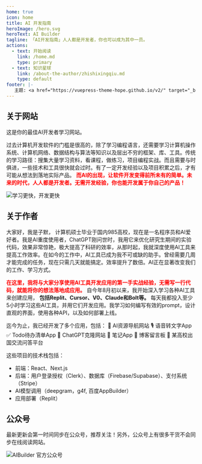 ```yaml
---
home: true
icon: home
title: AI 开发指南
heroImage: /hero.svg
heroText: AI Builder
tagline: 「AI开发指南」人人都是开发者，你也可以成为其中一员。
actions:
  - text: 开始阅读
    link: /home.md
    type: primary
  - text: 知识星球
    link: /about-the-author/zhishixingqiu.md
    type: default
footer: |-
   主题: <a href="https://vuepress-theme-hope.github.io/v2/" target="_blank">VuePress Theme Hope</a>
---
```


## 关于网站

这是你的最佳AI开发者学习网站。

过去计算机开发软件的门槛是很高的，除了学习编程语言，还需要学习计算机操作系统、计算机网络、数据结构与算法等知识以及层出不穷的框架、库、工具。传统的学习路径：搜集大量学习资料，看课程，做练习，项目编程实战。而且需要与时俱进，一些技术和工具很快就会过时。有了一定开发经验以及项目积累之后，才有可能从想法到落地实际产品。
**<font color="red">而AI的出现，让软件开发变得前所未有的简单。未来的时代，人人都是开发者。无需开发经验，你也能开发属于你自己的产品！</font>**


![学习更快，开发更快](/learn-build-faster-svg.svg)
## 关于作者
大家好，我是子默， 计算机硕士毕业于国内985高校，现在是一名程序员和AI爱好者。我是AI重度使用者，ChatGPT刚问世时，我用它来优化研究生期间的实验代码，效果非常惊艳，极大提高了科研的效率，从那时起，我就深度使用AI工具来提高工作效率。在如今的工作中，AI工具已成为我不可或缺的助手。曾经需要几周才能完成的任务，现在只需几天就能搞定。效率提升了数倍。AI正在显著改变我们的工作、学习方式。

**<font color="red">在这里，我将与大家分享使用AI工具开发应用的第一手实战经验，无需写一行代码，就能将你的想法落地成应用。</font>** 自今年8月初以来，我开始深入学习各种AI工具来创建应用，
**包括Replit、Cursor、V0、Claude和Bolt等。**
每天我都投入至少5小时学习这些AI工具，并用它们开发应用。我学习如何编写有效的prompt，设计直观的界面，使用各种API，以及如何部署上线。

迄今为止，我已经开发了多个应用，包括：
🧭 AI资源导航网站
🎙️ 语音转文字App
✅ Todo待办清单App
🤖 ChatGPT克隆网站
📝 笔记App
💬 博客留言板
🏫 某高校出国交流问答平台

这些项目的技术栈包括：
- 前端：React、Next.js
- 后端：用户登录授权（Clerk）、数据库（Firebase/Supabase）、支付系统（Stripe）
- AI模型调用（deepgram，g4f, 百度AppBuilder）
- 应用部署（Replit）


## 公众号

最新更新会第一时间同步在公众号，推荐关注！另外，公众号上有很多干货不会同步在线阅读网站。

![AIBuilder 官方公众号](/qrcode.jpg)